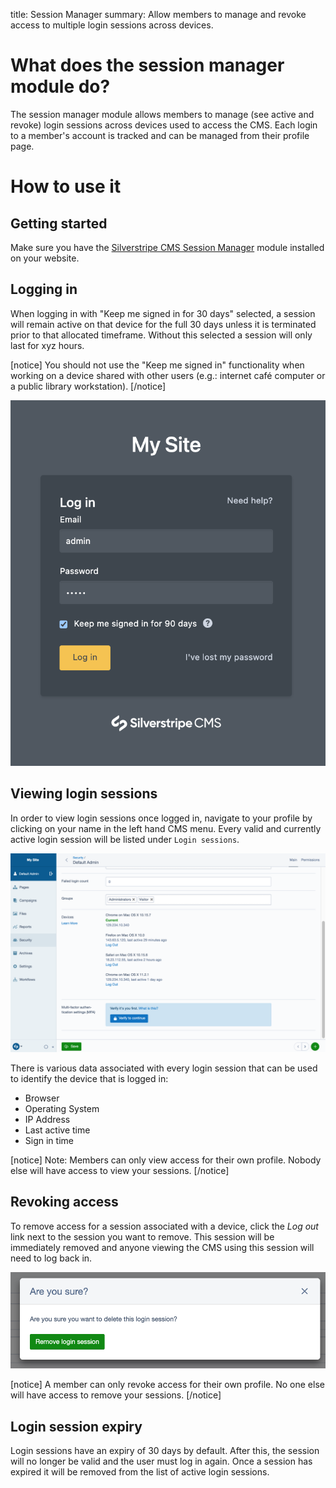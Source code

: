 title: Session Manager
summary: Allow members to manage and revoke access to multiple login sessions across devices.

# What does the session manager module do?

The session manager module allows members to manage (see active and revoke) login sessions across devices used to access the CMS. Each login to a member's account is tracked and can be managed from their profile page.

# How to use it

## Getting started

Make sure you have the [Silverstripe CMS Session Manager](https://addons.silverstripe.org/add-ons/silverstripe/session-manager) module installed on your website.

## Logging in

When logging in with "Keep me signed in for 30 days" selected, a session will remain active on that device for the full 30 days unless it is terminated prior to that allocated timeframe. Without this selected a session will only last for xyz hours.

[notice]
You should not use the "Keep me signed in" functionality when working on a device shared with other users (e.g.: internet café computer or a public library workstation).
[/notice]

![Silverstripe CMS log in form](_images/logging-in.png)

## Viewing login sessions

In order to view login sessions once logged in, navigate to your profile by clicking on your name in the left hand CMS menu. Every valid and currently active login session will be listed under `Login sessions`.



![Viewing login sessions](_images/viewing-login-sessions.png)

There is various data associated with every login session that can be used to identify the device that is logged in:

* Browser
* Operating System
* IP Address
* Last active time
* Sign in time

[notice]
Note: Members can only view access for their own profile. Nobody else will have access to view your sessions.
[/notice]

## Revoking access

To remove access for a session associated with a device, click the *_Log out_* link next to the session you want to remove. This session will be immediately removed and anyone viewing the CMS using this session will need to log back in.

![Confirmation screen for revoking a login session](_images/revoking-login-sessions.png)

[notice]
A member can only revoke access for their own profile. No one else will have access to remove your sessions.
[/notice]

## Login session expiry

Login sessions have an expiry of 30 days by default. After this, the session will no longer be valid and the user must log in again. Once a session has expired it will be removed from the list of active login sessions.
